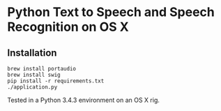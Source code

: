 # Python Text to Speech and Speech Recognition on OS X

## Installation
````
brew install portaudio
brew install swig
pip install -r requirements.txt
./application.py
````

Tested in a Python 3.4.3 environment on an OS X rig.
